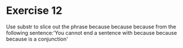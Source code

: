 # Exercise 12
Use substr to slice out the phrase because because because from the following sentence:'You cannot end a sentence with because because because is a conjunction'